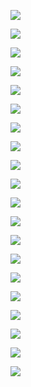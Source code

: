 ![](https://lutherie.github.io/dossier-photos-Github/photo-instruments-pour-github/Boston2014-full.jpg)

![](https://lutherie.github.io/dossier-photos-Github/photo-instruments-pour-github/Brienz2006-full.jpg)

![](https://lutherie.github.io/dossier-photos-Github/photo-instruments-pour-github/)

![](https://lutherie.github.io/dossier-photos-Github/photo-instruments-pour-github/)

![](https://lutherie.github.io/dossier-photos-Github/photo-instruments-pour-github/)

![](https://lutherie.github.io/dossier-photos-Github/photo-instruments-pour-github/)

![](https://lutherie.github.io/dossier-photos-Github/photo-instruments-pour-github/)

![](https://lutherie.github.io/dossier-photos-Github/photo-instruments-pour-github/)

![](https://lutherie.github.io/dossier-photos-Github/photo-instruments-pour-github/)

![](https://lutherie.github.io/dossier-photos-Github/photo-instruments-pour-github/)

![](https://lutherie.github.io/dossier-photos-Github/photo-instruments-pour-github/)

![](https://lutherie.github.io/dossier-photos-Github/photo-instruments-pour-github/)

![](https://lutherie.github.io/dossier-photos-Github/photo-instruments-pour-github/)

![](https://lutherie.github.io/dossier-photos-Github/photo-instruments-pour-github/)

![](https://lutherie.github.io/dossier-photos-Github/photo-instruments-pour-github/)

![](https://lutherie.github.io/dossier-photos-Github/photo-instruments-pour-github/)

![](https://lutherie.github.io/dossier-photos-Github/photo-instruments-pour-github/)

![](https://lutherie.github.io/dossier-photos-Github/photo-instruments-pour-github/)

![](https://lutherie.github.io/dossier-photos-Github/photo-instruments-pour-github/)

![](https://lutherie.github.io/dossier-photos-Github/photo-instruments-pour-github/)

